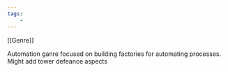 ```yaml
---
tags:
    -
---
```


[[Genre]]

Automation ganre focused on building factories for automating processes.
Might add tower defeance aspects
